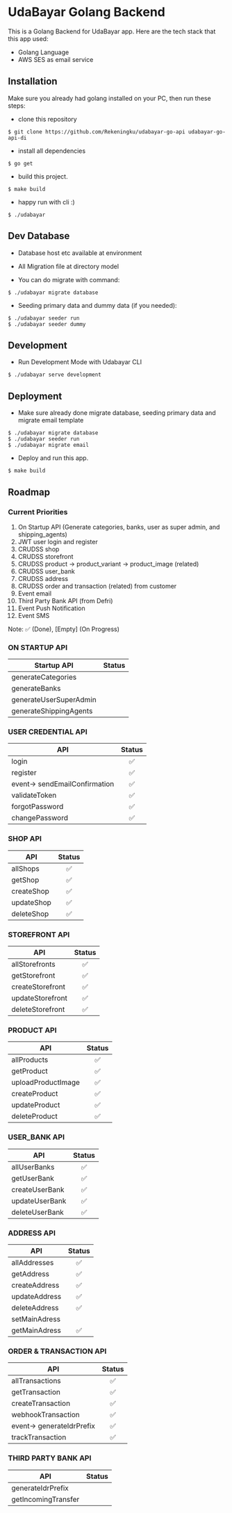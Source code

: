 # UdaBayar Golang Backend

This is a Golang Backend for UdaBayar app. Here are the tech stack that this app used:

- Golang Language
- AWS SES as email service

## Installation

Make sure you already had golang installed on your PC, then run these steps:

- clone this repository

```
$ git clone https://github.com/Rekeningku/udabayar-go-api udabayar-go-api-di
```

- install all dependencies

```
$ go get
```

-  build this project.

```
$ make build
```

-  happy run with cli :)

```
$ ./udabayar
```

## Dev Database

- Database host etc available at environment

- All Migration file at directory model

- You can do migrate with command:

```
$ ./udabayar migrate database
```

- Seeding primary data and dummy data (if you needed):

```
$ ./udabayar seeder run
$ ./udabayar seeder dummy
```

## Development

- Run Development Mode with Udabayar CLI

```
$ ./udabayar serve development
```

## Deployment

- Make sure already done migrate database, seeding primary data and migrate email template

```
$ ./udabayar migrate database
$ ./udabayar seeder run
$ ./udabayar migrate email
```

- Deploy and run this app.

```
$ make build
```

## Roadmap

### Current Priorities

1) On Startup API (Generate categories, banks, user as super admin, and shipping_agents)
2) JWT user login and register
3) CRUDSS shop
4) CRUDSS storefront
5) CRUDSS product -> product_variant -> product_image (related)
6) CRUDSS user_bank
7) CRUDSS address
8) CRUDSS order and transaction (related) from customer
9) Event email
10) Third Party Bank API (from Defri)
11) Event Push Notification
12) Event SMS

Note: ✅ (Done), [Empty] (On Progress)

### ON STARTUP API

|       Startup API         | Status  |
|--------------------|:-----:|
| generateCategories   |      |
| generateBanks |      |
| generateUserSuperAdmin     |      |
| generateShippingAgents             |      |

### USER CREDENTIAL API

|       API         | Status  |
|--------------------|:-----:|
| login   |✅|
| register |✅|
| event-> sendEmailConfirmation |✅|
| validateToken |✅|
| forgotPassword |✅|
| changePassword |✅|

### SHOP API

|      API         | Status  |
|--------------------|:-----:|
| allShops   |✅|
| getShop |✅|
| createShop |✅|
| updateShop |✅|
| deleteShop |✅|

### STOREFRONT API

|       API         | Status  |
|--------------------|:-----:|
| allStorefronts   |✅|
| getStorefront |✅|
| createStorefront |✅|
| updateStorefront |✅|
| deleteStorefront |✅|

### PRODUCT API

|       API         | Status  |
|--------------------|:-----:|
| allProducts   |✅|
| getProduct |✅|
| uploadProductImage |✅|
| createProduct |✅|
| updateProduct |✅|
| deleteProduct |✅|

### USER_BANK API

|       API         | Status  |
|--------------------|:-----:|
| allUserBanks   |✅|
| getUserBank |✅|
| createUserBank |✅|
| updateUserBank |✅|
| deleteUserBank |✅|


### ADDRESS API

|       API         | Status  |
|--------------------|:-----:|
| allAddresses   |✅|
| getAddress |✅|
| createAddress |✅|
| updateAddress |✅|
| deleteAddress |✅|
| setMainAdress |      |
| getMainAdress |✅|

### ORDER & TRANSACTION API

|       API         | Status  |
|--------------------|:-----:|
| allTransactions   |✅|
| getTransaction |✅|
| createTransaction |✅|
| webhookTransaction |✅|
| event-> generateIdrPrefix |✅|
| trackTransaction |✅|

### THIRD PARTY BANK API

|       API         | Status  |
|--------------------|:-----:|
| generateIdrPrefix   |      |
| getIncomingTransfer |      |
